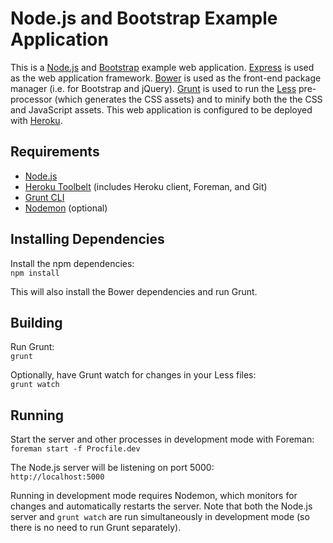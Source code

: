 Node.js and Bootstrap Example Application
=========================================

This is a [Node.js](http://nodejs.org/) and [Bootstrap](http://getbootstrap.com/) example web application. [Express](http://expressjs.com/) is used as the web application framework. [Bower](http://bower.io/) is used as the front-end package manager (i.e. for Bootstrap and jQuery). [Grunt](http://gruntjs.com/) is used to run the [Less](http://lesscss.org/) pre-processor (which generates the CSS assets) and to minify both the the CSS and JavaScript assets. This web application is configured to be deployed with [Heroku](https://www.heroku.com/).

Requirements
------------

* [Node.js](http://nodejs.org/)
* [Heroku Toolbelt](https://toolbelt.heroku.com/) (includes Heroku client, Foreman, and Git)
* [Grunt CLI](http://gruntjs.com/)
* [Nodemon](http://nodemon.io/) (optional)


Installing Dependencies
-----------------------

Install the npm dependencies:  
`npm install`

This will also install the Bower dependencies and run Grunt.

Building
--------

Run Grunt:  
`grunt`

Optionally, have Grunt watch for changes in your Less files:  
`grunt watch`

Running
-------

Start the server and other processes in development mode with Foreman:  
`foreman start -f Procfile.dev`

The Node.js server will be listening on port 5000:  
`http://localhost:5000`

Running in development mode requires Nodemon, which monitors for changes and automatically restarts the server. Note that both the Node.js server and `grunt watch` are run simultaneously in development mode (so there is no need to run Grunt separately).

